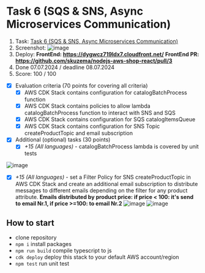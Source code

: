 # Task 6 (SQS & SNS, Async Microservices Communication)

1. Task: [Task 6 (SQS & SNS, Async Microservices Communication)](https://github.com/rolling-scopes-school/aws/blob/main/aws-developer/06_async_microservices_communication/task.md)
2. Screenshot:
   ![image](https://github.com/skuzema/aws-backend/assets/70452303/1224abce-61a4-49fc-8ae6-46c30af95c49)
3. Deploy:
   **FrontEnd: https://dygwcz719ldx7.cloudfront.net/**
   **FrontEnd PR: https://github.com/skuzema/nodejs-aws-shop-react/pull/3**
4. Done 07.07.2024 / deadline 08.07.2024
5. Score: 100 / 100

- [x] Evaluation criteria (70 points for covering all criteria)
  - [x] AWS CDK Stack contains configuration for catalogBatchProcess function
  - [x] AWS CDK Stack contains policies to allow lambda catalogBatchProcess function to interact with SNS and SQS
  - [x] AWS CDK Stack contains configuration for SQS catalogItemsQueue
  - [x] AWS CDK Stack contains configuration for SNS Topic createProductTopic and email subscription
- [x] Additional (optional) tasks (30 points)
  - [x] _+15 (All languages)_ - catalogBatchProcess lambda is covered by unit tests

![image](https://github.com/skuzema/aws-backend/assets/70452303/c086e448-f1a8-4c0b-8b10-c053aed94465)

- [x] _+15 (All languages)_ - set a Filter Policy for SNS createProductTopic in AWS CDK Stack and create an additional email subscription to distribute messages to different emails depending on the filter for any product attribute.
      **Emails distributed by product price: if price < 100: it's send to email Nr.1, if price >=100: to email Nr.2**
      ![image](https://github.com/skuzema/aws-backend/assets/70452303/c36c9798-cd9a-41df-890d-7e689fed326e)
      ![image](https://github.com/skuzema/aws-backend/assets/70452303/52d7885e-6a6c-4321-9ad2-6487f3ea6a82)

## How to start

- clone repository
- `npm i` install packages
- `npm run build` compile typescript to js
- `cdk deploy` deploy this stack to your default AWS account/region
- `npm test` run unit test

